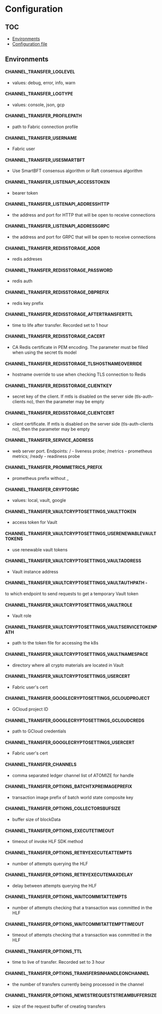 # Configuration

## TOC
- [Environments](#environments)
- [Configuration file](../pkg/config/config_test.yaml)

## Environments

#### CHANNEL_TRANSFER_LOGLEVEL
- values: debug, error, info, warn
#### CHANNEL_TRANSFER_LOGTYPE
- values: console, json, gcp
#### CHANNEL_TRANSFER_PROFILEPATH
- path to Fabric connection profile 
#### CHANNEL_TRANSFER_USERNAME
- Fabric user
#### CHANNEL_TRANSFER_USESMARTBFT
- Use SmartBFT consensus algorithm or Raft consensus algorithm


#### CHANNEL_TRANSFER_LISTENAPI_ACCESSTOKEN
- bearer token
#### CHANNEL_TRANSFER_LISTENAPI_ADDRESSHTTP
- the address and port for HTTP that will be open to receive connections
#### CHANNEL_TRANSFER_LISTENAPI_ADDRESSGRPC
- the address and port for GRPC that will be open to receive connections


#### CHANNEL_TRANSFER_REDISSTORAGE_ADDR
- redis addreses
#### CHANNEL_TRANSFER_REDISSTORAGE_PASSWORD
- redis auth
#### CHANNEL_TRANSFER_REDISSTORAGE_DBPREFIX
- redis key prefix
#### CHANNEL_TRANSFER_REDISSTORAGE_AFTERTRANSFERTTL
- time to life after transfer. Recorded set to 1 hour
#### CHANNEL_TRANSFER_REDISSTORAGE_CACERT
- CA Redis certificate in PEM encoding. The parameter must be filled when using the secret tls model
#### CHANNEL_TRANSFER_REDISSTORAGE_TLSHOSTNAMEOVERRIDE
- hostname override to use when checking TLS connection to Redis
#### CHANNEL_TRANSFER_REDISSTORAGE_CLIENTKEY
- secret key of the client. If mtls is disabled on the server side (tls-auth-clients no), then the parameter may be empty
#### CHANNEL_TRANSFER_REDISSTORAGE_CLIENTCERT
- client certificate. If mtls is disabled on the server side (tls-auth-clients no), then the parameter may be empty


#### CHANNEL_TRANSFER_SERVICE_ADDRESS
- web server port. Endpoints: / - liveness probe; /metrics - prometheus metrics; /ready - readiness probe



#### CHANNEL_TRANSFER_PROMMETRICS_PREFIX
- prometheus prefix without _


#### CHANNEL_TRANSFER_CRYPTOSRC
- values: local, vault, google


#### CHANNEL_TRANSFER_VAULTCRYPTOSETTINGS_VAULTTOKEN
- access token for Vault
#### CHANNEL_TRANSFER_VAULTCRYPTOSETTINGS_USERENEWABLEVAULTTOKENS
- use renewable vault tokens
#### CHANNEL_TRANSFER_VAULTCRYPTOSETTINGS_VAULTADDRESS
- Vault instance address
#### CHANNEL_TRANSFER_VAULTCRYPTOSETTINGS_VAULTAUTHPATH -
to which endpoint to send requests to get a temporary Vault token
#### CHANNEL_TRANSFER_VAULTCRYPTOSETTINGS_VAULTROLE 
- Vault role
#### CHANNEL_TRANSFER_VAULTCRYPTOSETTINGS_VAULTSERVICETOKENPATH 
- path to the token file for accessing the k8s
#### CHANNEL_TRANSFER_VAULTCRYPTOSETTINGS_VAULTNAMESPACE 
- directory where all crypto materials are located in Vault
#### CHANNEL_TRANSFER_VAULTCRYPTOSETTINGS_USERCERT 
- Fabric user's cert


#### CHANNEL_TRANSFER_GOOGLECRYPTOSETTINGS_GCLOUDPROJECT
- GCloud project ID
#### CHANNEL_TRANSFER_GOOGLECRYPTOSETTINGS_GCLOUDCREDS
- path to GCloud credentials
#### CHANNEL_TRANSFER_GOOGLECRYPTOSETTINGS_USERCERT
- Fabric user's cert



#### CHANNEL_TRANSFER_CHANNELS
- comma separated ledger channel list of ATOMIZE for handle 

#### CHANNEL_TRANSFER_OPTIONS_BATCHTXPREIMAGEPREFIX
- transaction image prefix of batch world state composite key
#### CHANNEL_TRANSFER_OPTIONS_COLLECTORSBUFSIZE
- buffer size of blockData
#### CHANNEL_TRANSFER_OPTIONS_EXECUTETIMEOUT
- timeout of invoke HLF SDK method
#### CHANNEL_TRANSFER_OPTIONS_RETRYEXECUTEATTEMPTS
- number of attempts querying the HLF
#### CHANNEL_TRANSFER_OPTIONS_RETRYEXECUTEMAXDELAY
- delay between attempts querying the HLF
#### CHANNEL_TRANSFER_OPTIONS_WAITCOMMITATTEMPTS
- number of attempts checking that a transaction was committed in the HLF
#### CHANNEL_TRANSFER_OPTIONS_WAITCOMMITATTEMPTTIMEOUT
- timeout of attempts checking that a transaction was committed in the HLF
#### CHANNEL_TRANSFER_OPTIONS_TTL
- time to live of transfer. Recorded set to 3 hour
#### CHANNEL_TRANSFER_OPTIONS_TRANSFERSINHANDLEONCHANNEL
- the number of transfers currently being processed in the channel
#### CHANNEL_TRANSFER_OPTIONS_NEWESTREQUESTSTREAMBUFFERSIZE
- size of the request buffer of creating transfers

